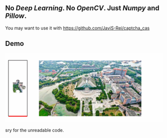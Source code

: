 ## No *Deep Learning*. No *OpenCV*. Just *Numpy* and *Pillow*.
You may want to use it with https://github.com/JaviS-Rei/captcha_cas
## Demo
![img](https://github.com/JaviS-Rei/captcha_slider/blob/master/demo.gif)

sry for the unreadable code.
